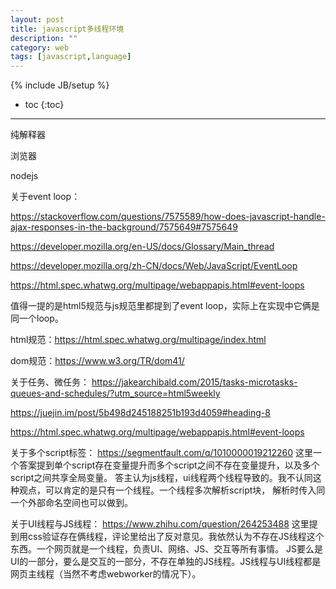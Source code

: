 ```yaml
---
layout: post
title: javascript多线程环境
description: ""
category: web
tags: [javascript,language]
---
```

{% include JB/setup %}

* toc
{:toc}

<hr />

纯解释器

浏览器

nodejs


关于event loop：

https://stackoverflow.com/questions/7575589/how-does-javascript-handle-ajax-responses-in-the-background/7575649#7575649

https://developer.mozilla.org/en-US/docs/Glossary/Main_thread

https://developer.mozilla.org/zh-CN/docs/Web/JavaScript/EventLoop

https://html.spec.whatwg.org/multipage/webappapis.html#event-loops

值得一提的是html5规范与js规范里都提到了event loop，实际上在实现中它俩是同一个loop。

html规范：https://html.spec.whatwg.org/multipage/index.html

dom规范：https://www.w3.org/TR/dom41/

关于任务、微任务：
https://jakearchibald.com/2015/tasks-microtasks-queues-and-schedules/?utm_source=html5weekly

https://juejin.im/post/5b498d245188251b193d4059#heading-8

https://html.spec.whatwg.org/multipage/webappapis.html#event-loops


关于多个script标签：
https://segmentfault.com/q/1010000019212260 
这里一个答案提到单个script存在变量提升而多个script之间不存在变量提升，以及多个script之间共享全局变量。
答主认为js线程，ui线程两个线程导致的。我不认同这种观点，可以肯定的是只有一个线程。一个线程多次解析script块，
解析时传入同一个外部命名空间也可以做到。

关于UI线程与JS线程：
https://www.zhihu.com/question/264253488
这里提到用css验证存在俩线程，评论里给出了反对意见。我依然认为不存在JS线程这个东西。一个网页就是一个线程，负责UI、网络、JS、交互等所有事情。
JS要么是UI的一部分，要么是交互的一部分，不存在单独的JS线程。JS线程与UI线程都是网页主线程（当然不考虑webworker的情况下）。


